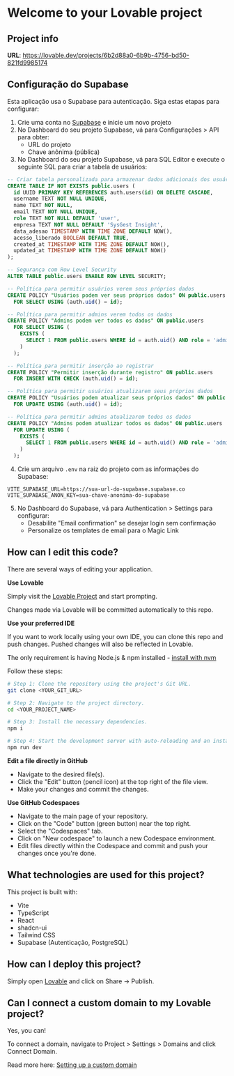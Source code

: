# Welcome to your Lovable project

## Project info

**URL**: https://lovable.dev/projects/6b2d88a0-6b9b-4756-bd50-821fd9985174

## Configuração do Supabase

Esta aplicação usa o Supabase para autenticação. Siga estas etapas para configurar:

1. Crie uma conta no [Supabase](https://supabase.com) e inicie um novo projeto
2. No Dashboard do seu projeto Supabase, vá para Configurações > API para obter:
   - URL do projeto
   - Chave anônima (pública)
3. No Dashboard do seu projeto Supabase, vá para SQL Editor e execute o seguinte SQL para criar a tabela de usuários:

```sql
-- Criar tabela personalizada para armazenar dados adicionais dos usuários
CREATE TABLE IF NOT EXISTS public.users (
  id UUID PRIMARY KEY REFERENCES auth.users(id) ON DELETE CASCADE,
  username TEXT NOT NULL UNIQUE,
  name TEXT NOT NULL,
  email TEXT NOT NULL UNIQUE,
  role TEXT NOT NULL DEFAULT 'user',
  empresa TEXT NOT NULL DEFAULT 'SysGest Insight',
  data_adesao TIMESTAMP WITH TIME ZONE DEFAULT NOW(),
  acesso_liberado BOOLEAN DEFAULT TRUE,
  created_at TIMESTAMP WITH TIME ZONE DEFAULT NOW(),
  updated_at TIMESTAMP WITH TIME ZONE DEFAULT NOW()
);

-- Segurança com Row Level Security
ALTER TABLE public.users ENABLE ROW LEVEL SECURITY;

-- Política para permitir usuários verem seus próprios dados
CREATE POLICY "Usuários podem ver seus próprios dados" ON public.users
  FOR SELECT USING (auth.uid() = id);

-- Política para permitir admins verem todos os dados
CREATE POLICY "Admins podem ver todos os dados" ON public.users
  FOR SELECT USING (
    EXISTS (
      SELECT 1 FROM public.users WHERE id = auth.uid() AND role = 'admin'
    )
  );

-- Política para permitir inserção ao registrar
CREATE POLICY "Permitir inserção durante registro" ON public.users
  FOR INSERT WITH CHECK (auth.uid() = id);

-- Política para permitir usuários atualizarem seus próprios dados
CREATE POLICY "Usuários podem atualizar seus próprios dados" ON public.users
  FOR UPDATE USING (auth.uid() = id);

-- Política para permitir admins atualizarem todos os dados
CREATE POLICY "Admins podem atualizar todos os dados" ON public.users
  FOR UPDATE USING (
    EXISTS (
      SELECT 1 FROM public.users WHERE id = auth.uid() AND role = 'admin'
    )
  );
```

4. Crie um arquivo `.env` na raiz do projeto com as informações do Supabase:
```
VITE_SUPABASE_URL=https://sua-url-do-supabase.supabase.co
VITE_SUPABASE_ANON_KEY=sua-chave-anonima-do-supabase
```

5. No Dashboard do Supabase, vá para Authentication > Settings para configurar:
   - Desabilite "Email confirmation" se desejar login sem confirmação
   - Personalize os templates de email para o Magic Link

## How can I edit this code?

There are several ways of editing your application.

**Use Lovable**

Simply visit the [Lovable Project](https://lovable.dev/projects/6b2d88a0-6b9b-4756-bd50-821fd9985174) and start prompting.

Changes made via Lovable will be committed automatically to this repo.

**Use your preferred IDE**

If you want to work locally using your own IDE, you can clone this repo and push changes. Pushed changes will also be reflected in Lovable.

The only requirement is having Node.js & npm installed - [install with nvm](https://github.com/nvm-sh/nvm#installing-and-updating)

Follow these steps:

```sh
# Step 1: Clone the repository using the project's Git URL.
git clone <YOUR_GIT_URL>

# Step 2: Navigate to the project directory.
cd <YOUR_PROJECT_NAME>

# Step 3: Install the necessary dependencies.
npm i

# Step 4: Start the development server with auto-reloading and an instant preview.
npm run dev
```

**Edit a file directly in GitHub**

- Navigate to the desired file(s).
- Click the "Edit" button (pencil icon) at the top right of the file view.
- Make your changes and commit the changes.

**Use GitHub Codespaces**

- Navigate to the main page of your repository.
- Click on the "Code" button (green button) near the top right.
- Select the "Codespaces" tab.
- Click on "New codespace" to launch a new Codespace environment.
- Edit files directly within the Codespace and commit and push your changes once you're done.

## What technologies are used for this project?

This project is built with:

- Vite
- TypeScript
- React
- shadcn-ui
- Tailwind CSS
- Supabase (Autenticação, PostgreSQL)

## How can I deploy this project?

Simply open [Lovable](https://lovable.dev/projects/6b2d88a0-6b9b-4756-bd50-821fd9985174) and click on Share -> Publish.

## Can I connect a custom domain to my Lovable project?

Yes, you can!

To connect a domain, navigate to Project > Settings > Domains and click Connect Domain.

Read more here: [Setting up a custom domain](https://docs.lovable.dev/tips-tricks/custom-domain#step-by-step-guide)
